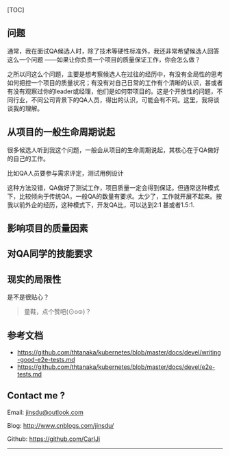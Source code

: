 [TOC]

## 问题

通常，我在面试QA候选人时，除了技术等硬性标准外，我还非常希望候选人回答这么一个问题 ——如果让你负责一个项目的质量保证工作，你会怎么做？

之所以问这么个问题，主要是想考察候选人在过往的经历中，有没有全局性的思考如何把控一个项目的质量状况；有没有对自己日常的工作有个清晰的认识，甚或者有没有观察过你的leader或经理，他们是如何带项目的。这是个开放性的问题，不同行业，不同公司背景下的QA人员，得出的认识，可能会有不同。这里，我将谈谈我的理解。

## 从项目的一般生命周期说起

很多候选人听到我这个问题，一般会从项目的生命周期说起，其核心在于QA做好的自己的工作。

比如QA人员要参与需求评定，测试用例设计

这种方法没错，QA做好了测试工作，项目质量一定会得到保证。但通常这种模式下，比较倾向于传统QA，一般QA的数量有要求。太少了，工作就开展不起来。按我以前外企的经历，这种模式下，开发QA比，可以达到2:1 甚或者1.5:1.

## 影响项目的质量因素



## 对QA同学的技能要求



## 现实的局限性



是不是很贴心？



> 童鞋，点个赞吧(⊙o⊙)？

## 参考文档

- https://github.com/thtanaka/kubernetes/blob/master/docs/devel/writing-good-e2e-tests.md
- https://github.com/thtanaka/kubernetes/blob/master/docs/devel/e2e-tests.md

## Contact me ?

Email: jinsdu@outlook.com

Blog: <http://www.cnblogs.com/jinsdu/>

Github: <https://github.com/CarlJi>

------
